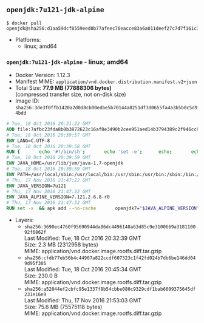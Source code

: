 ## `openjdk:7u121-jdk-alpine`

```console
$ docker pull openjdk@sha256:d1aa59dcf8559eed0b77afeec70eacce83a6a011deef27c7d7f161c3e48c3c31
```

-	Platforms:
	-	linux; amd64

### `openjdk:7u121-jdk-alpine` - linux; amd64

-	Docker Version: 1.12.3
-	Manifest MIME: `application/vnd.docker.distribution.manifest.v2+json`
-	Total Size: **77.9 MB (77888306 bytes)**  
	(compressed transfer size, not on-disk size)
-	Image ID: `sha256:3de3f0ffb1420a2d0d8cb00edbe5b70144a8251df3d0655fa4a3b5b0c5d94bdd`

```dockerfile
# Tue, 18 Oct 2016 20:31:22 GMT
ADD file:7afbc23fda8b0b3872623c16af8e3490b2cee951aed14b3794389c2f946cc8c7 in / 
# Tue, 18 Oct 2016 20:39:57 GMT
ENV LANG=C.UTF-8
# Tue, 18 Oct 2016 20:39:58 GMT
RUN { 		echo '#!/bin/sh'; 		echo 'set -e'; 		echo; 		echo 'dirname "$(dirname "$(readlink -f "$(which javac || which java)")")"'; 	} > /usr/local/bin/docker-java-home 	&& chmod +x /usr/local/bin/docker-java-home
# Tue, 18 Oct 2016 20:39:59 GMT
ENV JAVA_HOME=/usr/lib/jvm/java-1.7-openjdk
# Tue, 18 Oct 2016 20:39:59 GMT
ENV PATH=/usr/local/sbin:/usr/local/bin:/usr/sbin:/usr/bin:/sbin:/bin:/usr/lib/jvm/java-1.7-openjdk/jre/bin:/usr/lib/jvm/java-1.7-openjdk/bin
# Thu, 17 Nov 2016 21:47:22 GMT
ENV JAVA_VERSION=7u121
# Thu, 17 Nov 2016 21:47:22 GMT
ENV JAVA_ALPINE_VERSION=7.121.2.6.8-r0
# Thu, 17 Nov 2016 21:47:32 GMT
RUN set -x 	&& apk add --no-cache 		openjdk7="$JAVA_ALPINE_VERSION" 	&& [ "$JAVA_HOME" = "$(docker-java-home)" ]
```

-	Layers:
	-	`sha256:3690ec4760f95690944da86dc4496148a63d85c9e3100669a318110092f6862f`  
		Last Modified: Tue, 18 Oct 2016 20:32:39 GMT  
		Size: 2.3 MB (2312958 bytes)  
		MIME: application/vnd.docker.image.rootfs.diff.tar.gzip
	-	`sha256:cfdb77eb56b4c44907a822ccdf607323c1f42fd024b7db6be146dd049d95f305`  
		Last Modified: Tue, 18 Oct 2016 20:45:34 GMT  
		Size: 230.0 B  
		MIME: application/vnd.docker.image.rootfs.diff.tar.gzip
	-	`sha256:a52044ef2cbfc95e1337f8b54cbbe080c9329cdf1bab6609375645df231e16e9`  
		Last Modified: Thu, 17 Nov 2016 21:53:03 GMT  
		Size: 75.6 MB (75575118 bytes)  
		MIME: application/vnd.docker.image.rootfs.diff.tar.gzip
